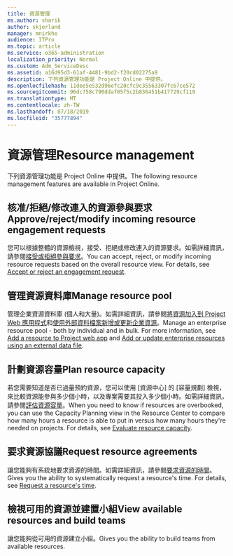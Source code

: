 ```yaml
---
title: 資源管理
ms.author: sharik
author: skjerland
manager: mnirkhe
audience: ITPro
ms.topic: article
ms.service: o365-administration
localization_priority: Normal
ms.custom: Adm_ServiceDesc
ms.assetid: a16d95d3-61af-4481-9bd2-f20cd02275a9
description: 下列資源管理功能是 Project Online 中提供。
ms.openlocfilehash: 11dee5e532d96efc20cfc9c35563307fc67ce572
ms.sourcegitcommit: 96dc758c790ddaf05f5c2b836451b417729cf119
ms.translationtype: MT
ms.contentlocale: zh-TW
ms.lasthandoff: 07/18/2019
ms.locfileid: "35777894"
---
```

# <a name="resource-management"></a><span data-ttu-id="738f4-103">資源管理</span><span class="sxs-lookup"><span data-stu-id="738f4-103">Resource management</span></span>

<span data-ttu-id="738f4-104">下列資源管理功能是 Project Online 中提供。</span><span class="sxs-lookup"><span data-stu-id="738f4-104">The following resource management features are available in Project Online.</span></span>
  
## <a name="approverejectmodify-incoming-resource-engagement-requests"></a><span data-ttu-id="738f4-105">核准/拒絕/修改連入的資源參與要求</span><span class="sxs-lookup"><span data-stu-id="738f4-105">Approve/reject/modify incoming resource engagement requests</span></span>
<span data-ttu-id="738f4-106"><a name="bkmk_ApproveRejectModify"> </a></span><span class="sxs-lookup"><span data-stu-id="738f4-106"></span></span>

<span data-ttu-id="738f4-p101">您可以根據整體的資源檢視，接受、拒絕或修改連入的資源要求。如需詳細資訊，請參閱[接受或拒絕參與要求](http://go.microsoft.com/fwlink/?LinkID=823659&amp;clcid=0x409)。</span><span class="sxs-lookup"><span data-stu-id="738f4-p101">You can accept, reject, or modify incoming resource requests based on the overall resource view. For details, see [Accept or reject an engagement request](http://go.microsoft.com/fwlink/?LinkID=823659&amp;clcid=0x409).</span></span>
  
## <a name="manage-resource-pool"></a><span data-ttu-id="738f4-109">管理資源資料庫</span><span class="sxs-lookup"><span data-stu-id="738f4-109">Manage resource pool</span></span>
<span data-ttu-id="738f4-110"><a name="bkmk_ManageResourcePool"> </a></span><span class="sxs-lookup"><span data-stu-id="738f4-110"></span></span>

<span data-ttu-id="738f4-p102">管理企業資源資料庫 (個人和大量)。如需詳細資訊，請參閱[將資源加入到 Project Web 應用程式](http://go.microsoft.com/fwlink/?LinkID=823660&amp;clcid=0x409)和[使用外部資料檔案新增或更新企業資源](http://go.microsoft.com/fwlink/?LinkID=823661&amp;clcid=0x409)。</span><span class="sxs-lookup"><span data-stu-id="738f4-p102">Manage an enterprise resource pool - both by individual and in bulk. For more information, see [Add a resource to Project web app](http://go.microsoft.com/fwlink/?LinkID=823660&amp;clcid=0x409) and [Add or update enterprise resources using an external data file](http://go.microsoft.com/fwlink/?LinkID=823661&amp;clcid=0x409).</span></span>
  
## <a name="plan-resource-capacity"></a><span data-ttu-id="738f4-113">計劃資源容量</span><span class="sxs-lookup"><span data-stu-id="738f4-113">Plan resource capacity</span></span>
<span data-ttu-id="738f4-114"><a name="bkmk_PlanResourceCapacity"> </a></span><span class="sxs-lookup"><span data-stu-id="738f4-114"></span></span>

<span data-ttu-id="738f4-p103">若您需要知道是否已過量預約資源，您可以使用 [資源中心] 的 [容量規劃] 檢視，來比較資源能參與多少個小時，以及專案需要其投入多少個小時。如需詳細資訊，請參閱[評估資源容量](http://go.microsoft.com/fwlink/?LinkID=823662&amp;clcid=0x409)。</span><span class="sxs-lookup"><span data-stu-id="738f4-p103">When you need to know if resources are overbooked, you can use the Capacity Planning view in the Resource Center to compare how many hours a resource is able to put in versus how many hours they're needed on projects. For details, see [Evaluate resource capacity](http://go.microsoft.com/fwlink/?LinkID=823662&amp;clcid=0x409).</span></span>
  
## <a name="request-resource-agreements"></a><span data-ttu-id="738f4-117">要求資源協議</span><span class="sxs-lookup"><span data-stu-id="738f4-117">Request resource agreements</span></span>
<span data-ttu-id="738f4-118"><a name="bkmk_RequestResourceAgreements"> </a></span><span class="sxs-lookup"><span data-stu-id="738f4-118"></span></span>

<span data-ttu-id="738f4-p104">讓您能夠有系統地要求資源的時間。如需詳細資訊，請參閱[要求資源的時間](http://go.microsoft.com/fwlink/?LinkID=823663&amp;clcid=0x409)。</span><span class="sxs-lookup"><span data-stu-id="738f4-p104">Gives you the ability to systematically request a resource's time. For details, see [Request a resource's time](http://go.microsoft.com/fwlink/?LinkID=823663&amp;clcid=0x409).</span></span>
  
## <a name="view-available-resources-and-build-teams"></a><span data-ttu-id="738f4-121">檢視可用的資源並建置小組</span><span class="sxs-lookup"><span data-stu-id="738f4-121">View available resources and build teams</span></span>
<span data-ttu-id="738f4-122"><a name="bkmk_ViewAvailableResources"> </a></span><span class="sxs-lookup"><span data-stu-id="738f4-122"></span></span>

<span data-ttu-id="738f4-123">讓您能夠從可用的資源建立小組。</span><span class="sxs-lookup"><span data-stu-id="738f4-123">Gives you the ability to build teams from available resources.</span></span>
  

